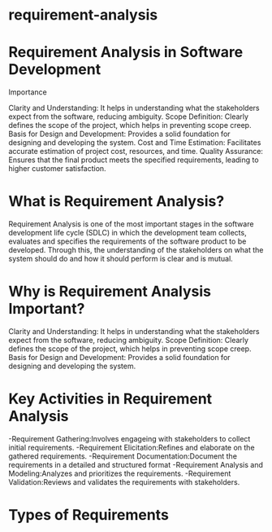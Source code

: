 # requirement-analysis

# Requirement Analysis in Software Development
Importance

Clarity and Understanding: It helps in understanding what the stakeholders expect from the software, reducing ambiguity.
Scope Definition: Clearly defines the scope of the project, which helps in preventing scope creep.
Basis for Design and Development: Provides a solid foundation for designing and developing the system.
Cost and Time Estimation: Facilitates accurate estimation of project cost, resources, and time.
Quality Assurance: Ensures that the final product meets the specified requirements, leading to higher customer satisfaction.

# What is Requirement Analysis?
Requirement Analysis is one of the most important stages in the software development life cycle (SDLC) in which the development team collects, evaluates and specifies the requirements of the software product to be developed. Through this, the understanding of the stakeholders on what the system should do and how it should perform is clear and is mutual.

# Why is Requirement Analysis Important?
Clarity and Understanding: It helps in understanding what the stakeholders expect from the software, reducing ambiguity.
Scope Definition: Clearly defines the scope of the project, which helps in preventing scope creep.
Basis for Design and Development: Provides a solid foundation for designing and developing the system.

# Key Activities in Requirement Analysis
 -Requirement Gathering:Involves engageing with stakeholders to collect initial requirements.
 -Requirement Elicitation:Refines and elaborate on the gathered requirements.
 -Requirement Documentation:Document the requirements in a detailed and structured format
 -Requirement Analysis and Modeling:Analyzes and prioritizes the requirements.
 -Requirement Validation:Reviews and validates the requirements with stakeholders.

 # Types of Requirements

 
